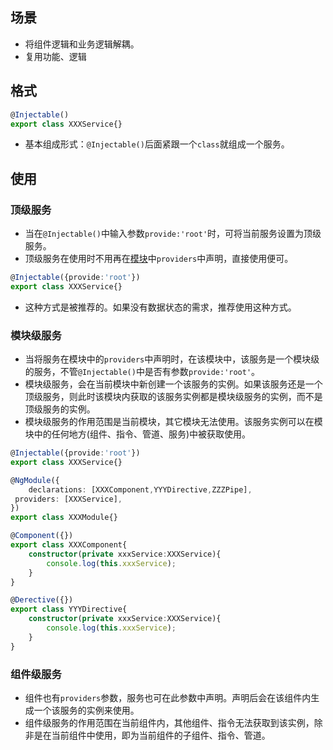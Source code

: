 ## 场景
- 将组件逻辑和业务逻辑解耦。
- 复用功能、逻辑

## 格式
```ts
@Injectable()
export class XXXService{}
```
- 基本组成形式：`@Injectable()`后面紧跟一个`class`就组成一个服务。

## 使用
### 顶级服务
- 当在`@Injectable()`中输入参数`provide:'root'`时，可将当前服务设置为顶级服务。
- 顶级服务在使用时不用再在[模块]()中`providers`中声明，直接使用便可。
```ts
@Injectable({provide:'root'})
export class XXXService{}
```
- 这种方式是被推荐的。如果没有数据状态的需求，推荐使用这种方式。

### 模块级服务
- 当将服务在模块中的`providers`中声明时，在该模块中，该服务是一个模块级的服务，不管`@Injectable()`中是否有参数`provide:'root'`。
- 模块级服务，会在当前模块中新创建一个该服务的实例。如果该服务还是一个顶级服务，则此时该模块内获取的该服务实例都是模块级服务的实例，而不是顶级服务的实例。
- 模块级服务的作用范围是当前模块，其它模块无法使用。该服务实例可以在模块中的任何地方(组件、指令、管道、服务)中被获取使用。
```ts
@Injectable({provide:'root'})
export class XXXService{}

@NgModule({
	declarations: [XXXComponent,YYYDirective,ZZZPipe],
 providers: [XXXService],
})
export class XXXModule{}

@Component({})
export class XXXComponent{
	constructor(private xxxService:XXXService){
		console.log(this.xxxService);
	}
}

@Derective({})
export class YYYDirective{
	constructor(private xxxService:XXXService){
		console.log(this.xxxService);
	}
}
```

### 组件级服务
- 组件也有`providers`参数，服务也可在此参数中声明。声明后会在该组件内生成一个该服务的实例来使用。
- 组件级服务的作用范围在当前组件内，其他组件、指令无法获取到该实例，除非是在当前组件中使用，即为当前组件的子组件、指令、管道。
